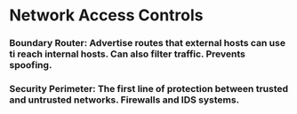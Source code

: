 # Network Access Controls

### Boundary Router: Advertise routes that external hosts can use ti reach internal hosts. Can also filter traffic. Prevents spoofing.

### Security Perimeter: The first line of protection between trusted and untrusted networks. Firewalls and IDS systems.
